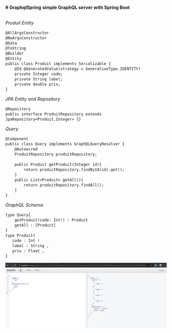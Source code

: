 **# GraphqlSpring**
**simple GraphQL server with Spring Boot <br/>**
<br/>

*Produit Entity*
```
@AllArgsConstructor
@NoArgsConstructor
@Data
@ToString
@Builder
@Entity
public class Produit implements Serializable {
    @Id @GeneratedValue(strategy = GenerationType.IDENTITY)
    private Integer code;
    private String label;
    private double prix;
}
```
*JPA Entity and Repository*
```
@Repository
public interface ProduitRepository extends JpaRepository<Produit,Integer> {}
```
*Query*
```
@Component
public class Query implements GraphQLQueryResolver {
    @Autowired
    ProduitRepository produitRepository;

    public Produit getProduit(Integer id){
        return produitRepository.findById(id).get();
    }
    public List<Produit> getAll(){
        return produitRepository.findAll();
    }
}
```

*GraphQL Schema*
```
type Query{
    getProduit(code: Int!) : Produit
    getAll : [Produit]
}
type Produit{
   code : Int !
   label : String ,
   prix : Float ,
}
```
<img src="img/Capture d’écran 2019-12-15 à 00.39.49.png">
